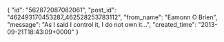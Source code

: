  {
   "id": "562872087082061",
   "post_id": "462493170453287_462528253783112",
   "from_name": "Eamonn O Brien",
   "message": "As I said I control it, I do not own it...",
   "created_time": "2013-09-21T18:43:09+0000"
 }
